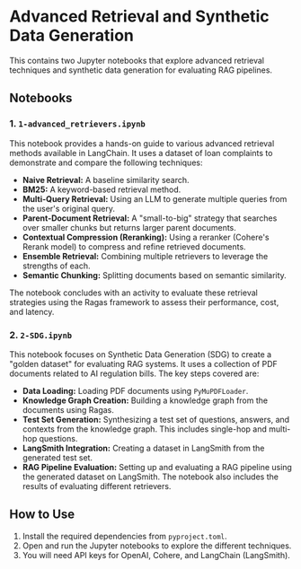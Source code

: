 # Advanced Retrieval and Synthetic Data Generation

This contains two Jupyter notebooks that explore advanced retrieval techniques and synthetic data generation for evaluating RAG pipelines.

## Notebooks

### 1. `1-advanced_retrievers.ipynb`

This notebook provides a hands-on guide to various advanced retrieval methods available in LangChain. It uses a dataset of loan complaints to demonstrate and compare the following techniques:

-   **Naive Retrieval:** A baseline similarity search.
-   **BM25:** A keyword-based retrieval method.
-   **Multi-Query Retrieval:** Using an LLM to generate multiple queries from the user's original query.
-   **Parent-Document Retrieval:** A "small-to-big" strategy that searches over smaller chunks but returns larger parent documents.
-   **Contextual Compression (Reranking):** Using a reranker (Cohere's Rerank model) to compress and refine retrieved documents.
-   **Ensemble Retrieval:** Combining multiple retrievers to leverage the strengths of each.
-   **Semantic Chunking:** Splitting documents based on semantic similarity.

The notebook concludes with an activity to evaluate these retrieval strategies using the Ragas framework to assess their performance, cost, and latency.

### 2. `2-SDG.ipynb`

This notebook focuses on Synthetic Data Generation (SDG) to create a "golden dataset" for evaluating RAG systems. It uses a collection of PDF documents related to AI regulation bills. The key steps covered are:

-   **Data Loading:** Loading PDF documents using `PyMuPDFLoader`.
-   **Knowledge Graph Creation:** Building a knowledge graph from the documents using Ragas.
-   **Test Set Generation:** Synthesizing a test set of questions, answers, and contexts from the knowledge graph. This includes single-hop and multi-hop questions.
-   **LangSmith Integration:** Creating a dataset in LangSmith from the generated test set.
-   **RAG Pipeline Evaluation:** Setting up and evaluating a RAG pipeline using the generated dataset on LangSmith. The notebook also includes the results of evaluating different retrievers.

## How to Use

1.  Install the required dependencies from `pyproject.toml`.
2.  Open and run the Jupyter notebooks to explore the different techniques.
3.  You will need API keys for OpenAI, Cohere, and LangChain (LangSmith).